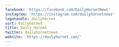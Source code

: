 ```yaml
---
facebook: 'https://facebook.com/DailyHornetNews'
instagram: 'https://instagram.com/dailyhornetnews'
logohandle: dailyhornet
sort: dailyhornet
title: Daily Hornet
twitter: dailyhornetnews
website: 'https://dailyhornet.com/'
---
```

